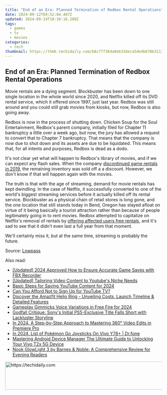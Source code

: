 ```yaml
---
title: "End of an Era: Planned Termination of Redbox Rental Operations"
date: 2024-09-12T04:52:04.407Z
updated: 2024-09-14T18:10:18.280Z
tags:
  - games
  - tv
  - movies
categories:
  - tech
thumbnail: https://thmb.techidaily.com/b8cf7f364a0eb33deca5de4b670b31137b8637ef9737c06562bbb999378e5773.jpg
---
```


## End of an Era: Planned Termination of Redbox Rental Operations

Movie rentals are a dying segment. Blockbuster has been down to one single location in the whole world since 2020, and Netflix killed off its DVD rental service, which it offered since 1997, just last year. Redbox was still around and you could still grab movies from kiosks, but now, Redbox is also going away.

 Redbox is now in the process of shutting down. Chicken Soup for the Soul Entertainment, Redbox's parent company, initially filed for Chapter 11 bankruptcy a little over a week ago, but now, the jury has allowed a request to convert that to Chapter 7 bankruptcy. That means that the company is now due to shut down and its assets are due to be liquidated. This means that, for all intents and purposes, Redbox is dead as a dodo.

 It's not clear yet what will happen to Redbox's library of movies, and if we can expect any flash sales. When the company [discontinued game rentals in 2019](https://www.theverge.com/2019/12/9/21003320/redbox-video-games-rentals-purchases-movies-business), the remaining inventory was sold off a a discount. However, we don't know if that will happen again with the movies.

 The truth is that with the age of streaming, demand for movie rentals has kept dwindling. In the case of Netflix, it successfully converted to one of the world's biggest streaming services before it actually killed off its rental service. Blockbuster as a physical chain of retail stores is long gone, and the one location that still stands today in Bend, Oregon has stayed afloat on virtue of it being basically a tourist attraction rather than because of people legitimately going in to rent movies. Redbox attempted to capitalize on Netflix's removal of rentals by [offering affected users free rentals](https://discord-videos.techidaily.com/updated-in-2024-simplified-discord-integration-for-pc-and-phones/), and it's sad to see that it didn't even last a full year from that moment.

 We'll certainly miss it, but at the same time, streaming is probably the future.

 Source: [Lowpass](https://www.lowpass.cc/p/redbox-shutting-down)

<ins class="adsbygoogle"
     style="display:block"
     data-ad-format="autorelaxed"
     data-ad-client="ca-pub-7571918770474297"
     data-ad-slot="1223367746"></ins>

<ins class="adsbygoogle"
     style="display:block"
     data-ad-client="ca-pub-7571918770474297"
     data-ad-slot="8358498916"
     data-ad-format="auto"
     data-full-width-responsive="true"></ins>

<span class="atpl-alsoreadstyle">Also read:</span>
<div><ul>
<li><a href="https://screen-activity-recording.techidaily.com/updated-2024-approved-how-to-ensure-accurate-game-saves-with-fbx-recorder/"><u>[Updated] 2024 Approved How to Ensure Accurate Game Saves with FBX Recorder</u></a></li>
<li><a href="https://facebook-video-footage.techidaily.com/updated-tailoring-video-content-to-youtubes-niche-needs/"><u>[Updated] Tailoring Video Content to Youtube's Niche Needs</u></a></li>
<li><a href="https://on-screen-recording.techidaily.com/basic-steps-for-saving-youtube-content-for-2024/"><u>Basic Steps for Saving YouTube Content for 2024</u></a></li>
<li><a href="https://buynow-marvelous.techidaily.com/can-you-afford-not-to-sign-up-for-youtube-tv/"><u>Can You Afford Not to Sign Up for YouTube TV?</u></a></li>
<li><a href="https://buynow-marvelous.techidaily.com/discover-the-amazfit-helio-ring-unveiling-costs-launch-timeline-and-detailed-features/"><u>Discover the Amazfit Helio Ring - Unveiling Costs, Launch Timeline & Detailed Features</u></a></li>
<li><a href="https://some-techniques.techidaily.com/gameplay-gimmicks-voice-variations-in-free-fire-for-2024/"><u>Gameplay Gimmicks Voice Variations in Free Fire for 2024</u></a></li>
<li><a href="https://buynow-marvelous.techidaily.com/godfall-critique-sonys-initial-ps5-exclusive-title-falls-short-with-lackluster-storyline/"><u>Godfall Critique: Sony's Initial PS5-Exclusive Title Falls Short with Lackluster Storyline</u></a></li>
<li><a href="https://extra-information.techidaily.com/in-2024-a-step-by-step-approach-to-mastering-360-video-edits-in-premiere-pro/"><u>In 2024, A Step-by-Step Approach to Mastering 360° Video Edits in Premiere Pro</u></a></li>
<li><a href="https://change-location.techidaily.com/in-2024-list-of-pokemon-go-joysticks-on-vivo-y78plus-drfone-by-drfone-virtual-android/"><u>In 2024, List of Pokémon Go Joysticks On Vivo Y78+ | Dr.fone</u></a></li>
<li><a href="https://android-unlock.techidaily.com/mastering-android-device-manager-the-ultimate-guide-to-unlocking-your-vivo-t2x-5g-device-by-drfone-android/"><u>Mastering Android Device Manager The Ultimate Guide to Unlocking Your Vivo T2x 5G Device</u></a></li>
<li><a href="https://buynow-marvelous.techidaily.com/nook-glowlight-3-by-barnes-and-noble-a-comprehensive-review-for-evening-readers/"><u>Nook GlowLight 3 by Barnes & Noble: A Comprehensive Review for Evening Readers</u></a></li>
</ul></div>

<!-- affiliate ads begin -->
<a href="https://ephamedtechinc.pxf.io/c/5597632/2136616/26400" target="_top" id="2136616">
  <img src="//a.impactradius-go.com/display-ad/26400-2136616" border="0" alt="https://techidaily.com" width="728" height="90"/>
</a>
<img height="0" width="0" src="https://ephamedtechinc.pxf.io/i/5597632/2136616/26400" style="position:absolute;visibility:hidden;" border="0" />
<!-- affiliate ads end -->

